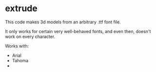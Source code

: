 # extrude

This code makes 3d models from an arbitrary .ttf font file.

It only works for certain very well-behaved fonts, and even then, doesn't work on every character.

Works with:
* Arial
* Tahoma
* 
